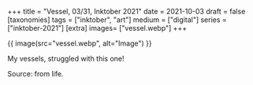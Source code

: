 +++
title = "Vessel, 03/31, Inktober 2021"
date = 2021-10-03
draft =  false
[taxonomies]
tags = ["inktober", "art"]
medium = ["digital"]
series = ["inktober-2021"]
[extra]
images= ["vessel.webp"]
+++

{{ image(src="vessel.webp", alt="Image") }}

My vessels, struggled with this one!

Source: from life.
